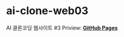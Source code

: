 # ai-clone-web03
AI 클론코딩 웹사이트 #3
Priview: **[GitHub Pages](https://est-study.github.io/ai-clone-web03/)**
